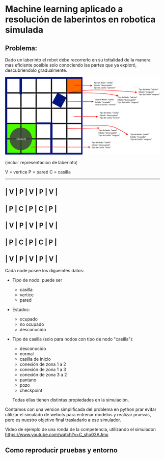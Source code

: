 # Machine learning aplicado a resolución de laberintos en robotica simulada

## Problema:

Dado un laberinto el robot debe recorrerlo en su tottalidad de la manera mas eficiente posible solo conociendo las partes que ya exploró, descubriendolo gradualmente.

![Laberinto](./images/laberinto.png)


(incluir representacion de laberinto)

V = vertice
P = pared
C = casilla

---------------------
| V | P | V | P | V |
---------------------
| P | C | P | C | P |
---------------------
| V | P | V | P | V |
---------------------
| P | C | P | C | P |
---------------------
| V | P | V | P | V |
---------------------

Cada node posee los digueintes datos:

* Tipo de nodo: puede ser
    * casilla
    * vertice
    * pared

* Estados:
    * ocupado
    * no ocupado
    * desconocido

* Tipo de casilla (solo para nodos con tipo de nodo "casilla"):
    * desconocido
    * normal
    * casilla de inicio
    * conexión de zona 1 a 2
    * conexión de zona 1 a 3
    * conexión de zona 3 a 2
    * pantano
    * pozo
    * checkpoint

    Todas ellas tienen distintas propiedades en la simulación.

Contamos con una version simplificada del problema en python prar evitar utilizar el simulado de webots para entrenar modelos y realizar pruevas, pero es nuestro objetivo final trasladarlo a ese simulador.

Video de ejemplo de una ronda de la competencia, utilizando el simulador:
https://www.youtube.com/watch?v=C_sho03AJmo

## Como reproducir pruebas y entorno
